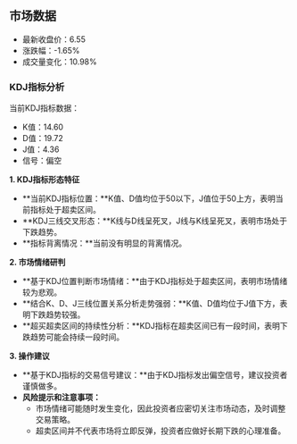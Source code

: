 ## 市场数据
- 最新收盘价：6.55
- 涨跌幅：-1.65%
- 成交量变化：10.98%

### KDJ指标分析
当前KDJ指标数据：
- K值：14.60
- D值：19.72
- J值：4.36
- 信号：偏空

**1. KDJ指标形态特征**

* **当前KDJ指标位置：**K值、D值均位于50以下，J值位于50上方，表明当前指标处于超卖区间。
* **KDJ三线交叉形态：**K线与D线呈死叉，J线与K线呈死叉，表明市场处于下跌趋势。
* **指标背离情况：**当前没有明显的背离情况。

**2. 市场情绪研判**

* **基于KDJ位置判断市场情绪：**由于KDJ指标处于超卖区间，表明市场情绪较为悲观。
* **结合K、D、J三线位置关系分析走势强弱：**K值、D值均位于J值下方，表明下跌趋势较强。
* **超买超卖区间的持续性分析：**KDJ指标在超卖区间已有一段时间，表明下跌趋势可能会持续一段时间。

**3. 操作建议**

* **基于KDJ指标的交易信号建议：**由于KDJ指标发出偏空信号，建议投资者谨慎做多。
* **风险提示和注意事项：**
    * 市场情绪可能随时发生变化，因此投资者应密切关注市场动态，及时调整交易策略。
    * 超卖区间并不代表市场将立即反弹，投资者应做好长期下跌的心理准备。